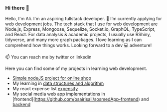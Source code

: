 ### Hi there 👋


Hello, I'm Ali. I'm an aspiring fullstack developer. 🔭 I’m currently applying for web development jobs. The tech stack that I use for web development are Node.js, Express, Mongoose, Sequelize, Socket.io, GraphQL, TypeScript, and React. For data analysis & academic projects, I usually use RShiny, tidyverse, and many more graph packages. I love learning as I can comprehend how things works. Looking forward to a dev 💻 adventure!

📫 You can reach me by twitter or linkedin

Here you can find some of my projects in learning web development.
- [Simple nodeJS project for online shop](https://github.com/osairisali/nodeJSProject)
- My learning in [data structures and algorithm](https://github.com/osairisali/DS-Algorithm)
- My react expense list [expensify](https://github.com/osairisali/react-expensify/tree/master)
- My social media web app implementations in [frontend[(https://github.com/osairisali/sosmedApp-frontend) and [backend](https://github.com/osairisali/sosmedApp-backend)





